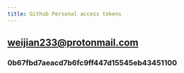 ```yaml
---
title: Github Personal access tokens
---
```


## weijian233@protonmail.com

### 0b67fbd7aeacd7b6fc9ff447d15545eb43451100
